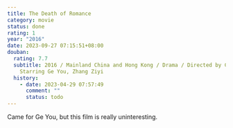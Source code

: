 ```yaml
---
title: The Death of Romance
category: movie
status: done
rating: 1
year: "2016"
date: 2023-09-27 07:15:51+08:00
douban:
  rating: 7.7
  subtitle: 2016 / Mainland China and Hong Kong / Drama / Directed by Cheng Er /
    Starring Ge You, Zhang Ziyi
  history:
    - date: 2023-04-29 07:57:49
      comment: ""
      status: todo
---
```


Came for Ge You, but this film is really uninteresting.
